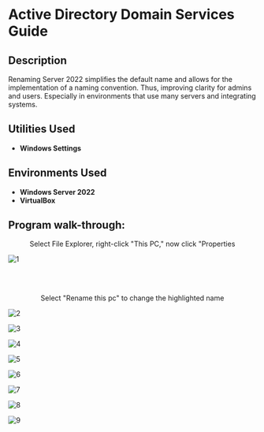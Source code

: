 <h1>Active Directory Domain Services Guide</h1>

<h2>Description</h2>
Renaming Server 2022 simplifies the default name and allows for the implementation of a naming convention. Thus, improving clarity for admins and users. Especially in environments that use many servers and integrating systems.
<br />


<h2>Utilities Used</h2>

- <b>Windows Settings</b> 

<h2>Environments Used </h2>

- <b>Windows Server 2022</b>
- <b>VirtualBox</b>

<h2>Program walk-through:</h2>

<p align="center">
Select File Explorer, right-click "This PC," now click "Properties <br/>
 
![1](https://github.com/user-attachments/assets/18c6d91c-98f4-4170-bf6c-23e09d97fb6a)


<br />
<br />
<p align="center">
Select "Rename this pc" to change the highlighted name  <br/>

![2](https://github.com/user-attachments/assets/30400316-b182-47f6-9fb3-10fe3e71a8b8)

![3](https://github.com/user-attachments/assets/5d5f65e7-4adc-4d03-b0e5-f8ef57b1bde0)



![4](https://github.com/user-attachments/assets/2cebeddc-e4ee-4b40-907c-42deda78f12b)


![5](https://github.com/user-attachments/assets/4649da0c-7c75-45e5-b90f-d680e7dbb875)

![6](https://github.com/user-attachments/assets/9e7a13e1-4740-4eb7-861d-478f37d19816)

![7](https://github.com/user-attachments/assets/da0d1660-e234-49af-8bf6-f8e6122360ab)


![8](https://github.com/user-attachments/assets/cce6b911-e61e-467a-932e-be4b8b710fde)

![9](https://github.com/user-attachments/assets/a2a3019f-d94e-48a5-bf86-c83e46e521a9)



</p>
